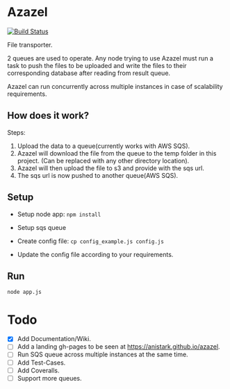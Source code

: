# Azazel

[![Build Status](https://travis-ci.org/anistark/azazel.svg?branch=master)](https://travis-ci.org/anistark/azazel)

File transporter.

2 queues are used to operate. Any node trying to use Azazel must run a task to push the files to be uploaded and write the files to their corresponding database after reading from result queue.

Azazel can run concurrently across multiple instances in case of scalability requirements.

## How does it work?

Steps:
 1. Upload the data to a queue(currently works with AWS SQS).
 2. Azazel will download the file from the queue to the temp folder in this project. (Can be replaced with any other directory location).
 3. Azazel will then upload the file to s3 and provide with the sqs url.
 4. The sqs url is now pushed to another queue(AWS SQS).


## Setup

* Setup node app: `npm install`

* Setup sqs queue

* Create config file: `cp config_example.js config.js`

* Update the config file according to your requirements.

## Run

`node app.js`


# Todo

- [x] Add Documentation/Wiki.
- [ ] Add a landing gh-pages to be seen at https://anistark.github.io/azazel.
- [ ] Run SQS queue across multiple instances at the same time.
- [ ] Add Test-Cases.
- [ ] Add Coveralls.
- [ ] Support more queues.
